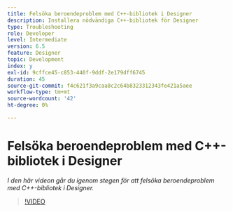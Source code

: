 ```yaml
---
title: Felsöka beroendeproblem med C++-bibliotek i Designer
description: Installera nödvändiga C++-bibliotek för Designer
type: Troubleshooting
role: Developer
level: Intermediate
version: 6.5
feature: Designer
topic: Development
index: y
exl-id: 9cffce45-c853-440f-9ddf-2e179dff6745
duration: 45
source-git-commit: f4c621f3a9caa8c2c64b8323312343fe421a5aee
workflow-type: tm+mt
source-wordcount: '42'
ht-degree: 0%

---
```


# Felsöka beroendeproblem med C++-bibliotek i Designer

*I den här videon går du igenom stegen för att felsöka beroendeproblem med C++-bibliotek i Designer.*

>[!VIDEO](https://video.tv.adobe.com/v/335576?quality=12&learn=on)
